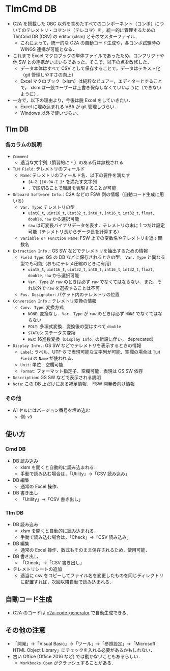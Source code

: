 # TlmCmd DB
- C2A を搭載した OBC 以外を含めたすべてのコンポーネント（コンポ）についてのテレメトリ・コマンド（テレコマ）を，統一的に管理するための TlmCmd DB (CSV) の editor (xlsm) とそのマスターファイル．
  - これによって，統一的な C2A の自動コード生成や，各コンポ試験時の WINGS 連携が可能となる．
- これまで Excel マクロブックの単体ファイルであったため，コンフリクトや他 SW との連携がいまいちであった．そこで，以下の点を改修した．
  - データ本体はすべて CSV として保存することで，データはテキスト化（git 管理しやすさの向上）
  - Excel マクロブック（xlsm）は純粋なビュアー，エディターとすることで， xlsm は一般ユーザーは上書き保存しなくていいように（できないように）．
- 一方で，以下の理由より，今後は脱 Excel をしていきたい．
  - Excel に埋め込まれる VBA が git 管理しづらい．
  - Windows 以外で使いづらい．


## Tlm DB
### 各カラムの説明
- `Comment`
  - 適当な文字列（慣習的に `*` ）のある行は無視される
- `TLM Field`: テレメトリのフィールド
  - `Name`: テレメトリのフィールド名．以下の要件を満たす
    - `[A-Z_][0-9A-Z_]*` を満たす文字列
    - `.` で区切ることで階層を表現することが可能
- `Onboard Software Info.`: C2A などの FSW 側の情報（自動コード生成に用いる）
  - `Var. Type`: テレメトリの型
    - `uint8_t`, `uint16_t`, `uint32_t`, `int8_t`, `int16_t`, `int32_t`, `float`, `double`, `raw` から選択可能
    - `raw` は可変長バイナリデータを表す．テレメトリの末に 1 つだけ設定可能（テレメトリ長からデータ長を計算する）
  - `Variable or Function Name`: FSW 上での変数名やテレメトリを返す関数名
- `Extraction Info.`: GS SW などでテレメトリを抽出するための情報
  - `Field Type`: GS の DB などに保存されるときの型． `Var. Type` と異なる型でも可能（おもにテレメ圧縮のときに有用）
    - `uint8_t`, `uint16_t`, `uint32_t`, `int8_t`, `int16_t`, `int32_t`, `float`, `double`, `raw` から選択可能
    - `Var. Type` が `raw` のときは必ず `raw` でなくてはならない．また，それ以外で `raw` を選択することは不可
  - `Pos. Designator`: パケット内のテレメトリの位置
- `Conversion Info.`: テレメトリ変換の情報
  - `Conv. Type`: 変換方式
    - `NONE`: 変換なし．`Var. Type` が `raw` のときは必ず `NONE` でなくてはならない
    - `POLY`: 多項式変換．変換後の型はすべて `double`
    - `STATUS`: ステータス変換
    - `HEX`: 16進数変換（`Display Info.` の新設に伴い， deprecated）
- `Display Info.`: GS SW などでテレメトリを表示するときの情報
  - `Label`: ラベル．UTF-8 で表現可能な文字列が可能．空欄の場合は `TLM Field` の `Name` が使われる．
  - `Unit`: 単位．空欄可能
  - `Format`: フォーマット指定子．空欄可能．表現は GS SW 依存
- `Description`: GS SW などで表示される説明
- `Note`: この DB 上だけにある補足情報． FSW 開発者向け情報

### その他
- A1 セルにはバージョン番号を埋め込む
  - 例: `v3`


## 使い方
### Cmd DB
- DB 読み込み
  - xlsm を開くと自動的に読み込まれる．
  - 手動で読み込む場合は，「Utility」→「CSV 読み込み」
- DB 編集
  - 通常の Excel 操作．
- DB 書き出し
  - 「Utility」→「CSV 書き出し」

### Tlm DB
- DB 読み込み
  - xlsm を開くと自動的に読み込まれる．
  - 手動で読み込む場合は，「Check」→「CSV 読み込み」
- DB 編集
  - 通常の Excel 操作．数式もそのまま保存されるため，使用可能．
- DB 書き出し
  - 「Check」→「CSV 書き出し」
- テレメトリシートの追加
  - 適当に csv をコピーしてファイル名を変更したものを同じディレクトリに配置すれば，次回以降自動で読み込まれる．


## 自動コード生成
- C2A のコードは [c2a-code-generator](https://github.com/arkedge/c2a-core/tree/main/code-generator) で自動生成できる．


## その他の注意
- 「開発」→「Visual Basic」→「ツール」→「参照設定」→「Microsoft HTML Object Library」にチェックを入れる必要があるかもしれない．
- 古い Office (Office 2016 など) では動かないこともあるらしい．
  - `Workbooks.Open` がクラッシュすることがある．
